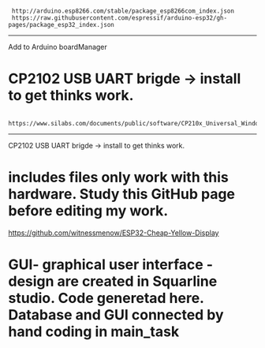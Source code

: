 # 
     http://arduino.esp8266.com/stable/package_esp8266com_index.json 
     https://raw.githubusercontent.com/espressif/arduino-esp32/gh-pages/package_esp32_index.json
-----------------------
Add to Arduino boardManager

# CP2102 USB UART brigde -> install to get thinks work.
     https://www.silabs.com/documents/public/software/CP210x_Universal_Windows_Driver.zip
----------------------
CP2102 USB UART brigde -> install to get thinks work.

# includes files only work with this hardware. Study this GitHub page before editing my work.
https://github.com/witnessmenow/ESP32-Cheap-Yellow-Display



# GUI- graphical user interface - design are created in Squarline studio. Code generetad here. Database and GUI connected by hand coding in main_task

